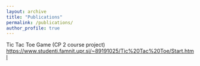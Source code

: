 ```yaml
---
layout: archive
title: "Publications"
permalink: /publications/
author_profile: true
---
```


Tic Tac Toe Game (CP 2 course project)
https://www.studenti.famnit.upr.si/~89191025/Tic%20Tac%20Toe/Start.html
